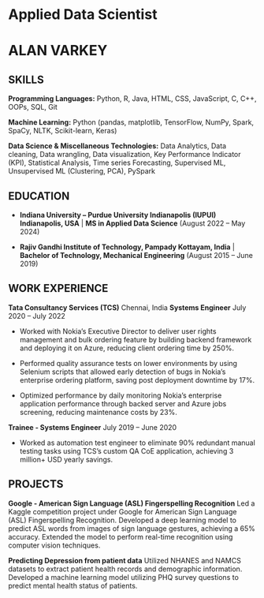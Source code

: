 # Applied Data Scientist
# ALAN VARKEY

## SKILLS
**Programming Languages:** Python, R, Java, HTML, CSS, JavaScript, C, C++, OOPs, SQL, Git
  
**Machine Learning:** Python (pandas, matplotlib, TensorFlow, NumPy, Spark, SpaCy, NLTK, Scikit-learn, Keras)
  
**Data Science & Miscellaneous Technologies:** Data Analytics, Data cleaning, Data wrangling, Data visualization, Key Performance Indicator (KPI), Statistical Analysis, Time series Forecasting, Supervised ML, Unsupervised ML (Clustering, PCA), PySpark

## EDUCATION
- **Indiana University – Purdue University Indianapolis (IUPUI) Indianapolis, USA** | **MS in Applied Data Science** (August 2022 – May 2024)

- **Rajiv Gandhi Institute of Technology, Pampady Kottayam, India**                 | **Bachelor of Technology, Mechanical Engineering** (August 2015 – June 2019)

## WORK EXPERIENCE 
**Tata Consultancy Services (TCS)** Chennai, India
**Systems Engineer** July 2020 – July 2022
- Worked with Nokia’s Executive Director to deliver user rights management and bulk ordering feature by building backend framework and deploying it on Azure, reducing client ordering time by 250%.
  
- Performed quality assurance tests on lower environments by using Selenium scripts that allowed early detection of bugs in Nokia’s enterprise ordering platform, saving post deployment downtime by 17%.

- Optimized performance by daily monitoring Nokia’s enterprise application performance through backed server and Azure jobs screening, reducing maintenance costs by 23%.

**Trainee - Systems Engineer** July 2019 – June 2020
- Worked as automation test engineer to eliminate 90% redundant manual testing tasks using TCS’s custom QA CoE application, achieving 3 million+ USD yearly savings.

## PROJECTS
**Google - American Sign Language (ASL) Fingerspelling Recognition**
Led a Kaggle competition project under Google for American Sign Language (ASL) Fingerspelling Recognition. Developed a deep learning model to predict ASL words from images of sign language gestures, achieving a 65% accuracy. Extended the model to perform real-time recognition using computer vision techniques.

**Predicting Depression from patient data**
Utilized NHANES and NAMCS datasets to extract patient health records and demographic information. Developed a machine learning model utilizing PHQ survey questions to predict mental health status of patients.
